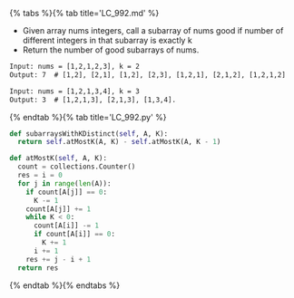 {% tabs %}{% tab title='LC_992.md' %}

* Given array nums integers, call a subarray of nums good if number of different integers in that subarray is exactly k
* Return the number of good subarrays of nums.

```txt
Input: nums = [1,2,1,2,3], k = 2
Output: 7  # [1,2], [2,1], [1,2], [2,3], [1,2,1], [2,1,2], [1,2,1,2]

Input: nums = [1,2,1,3,4], k = 3
Output: 3  # [1,2,1,3], [2,1,3], [1,3,4].
```

{% endtab %}{% tab title='LC_992.py' %}

```py
def subarraysWithKDistinct(self, A, K):
  return self.atMostK(A, K) - self.atMostK(A, K - 1)

def atMostK(self, A, K):
  count = collections.Counter()
  res = i = 0
  for j in range(len(A)):
    if count[A[j]] == 0:
      K -= 1
    count[A[j]] += 1
    while K < 0:
      count[A[i]] -= 1
      if count[A[i]] == 0:
        K += 1
      i += 1
    res += j - i + 1
  return res
```

{% endtab %}{% endtabs %}
